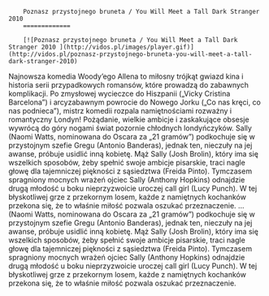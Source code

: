 
        Poznasz przystojnego bruneta / You Will Meet a Tall Dark Stranger 2010 
        =============
        
        [![Poznasz przystojnego bruneta / You Will Meet a Tall Dark Stranger 2010 ](http://vidos.pl/images/player.gif)](http://vidos.pl/poznasz-przystojnego-bruneta-you-will-meet-a-tall-dark-stranger-2010)
        
        
 Najnowsza komedia Woody’ego Allena to miłosny trójkąt gwiazd kina i historia serii przypadkowych romansów, które prowadzą do zabawnych komplikacji. Po zmysłowej wycieczce do Hiszpanii („Vicky Cristina Barcelona”) i arcyzabawnym powrocie do Nowego Jorku („Co nas kręci, co nas podnieca”), mistrz komedii rozpala namiętnościami rozważny i romantyczny Londyn! Pożądanie, wielkie ambicje i zaskakujące obsesje wywrócą do góry nogami świat pozornie chłodnych londyńczyków. Sally (Naomi Watts, nominowana do Oscara za „21 gramów”) podkochuje się w przystojnym szefie Gregu (Antonio Banderas), jednak ten, nieczuły na jej awanse, próbuje usidlić inną kobietę. Mąż Sally (Josh Brolin), który ima się wszelkich sposobów, żeby spełnić swoje ambicje pisarskie, traci nagle głowę dla tajemniczej piękności z sąsiedztwa (Freida Pinto). Tymczasem spragniony mocnych wrażeń ojciec Sally (Anthony Hopkins) odnajdzie drugą młodość u boku nieprzyzwoicie uroczej call girl (Lucy Punch). W tej błyskotliwej grze z przekornym losem, każde z namiętnych kochanków przekona się, że to właśnie miłość pozwala oszukać przeznaczenie.   ... (Naomi Watts, nominowana do Oscara za „21 gramów”) podkochuje się w przystojnym szefie Gregu (Antonio Banderas), jednak ten, nieczuły na jej awanse, próbuje usidlić inną kobietę. Mąż Sally (Josh Brolin), który ima się wszelkich sposobów, żeby spełnić swoje ambicje pisarskie, traci nagle głowę dla tajemniczej piękności z sąsiedztwa (Freida Pinto). Tymczasem spragniony mocnych wrażeń ojciec Sally (Anthony Hopkins) odnajdzie drugą młodość u boku nieprzyzwoicie uroczej call girl (Lucy Punch). W tej błyskotliwej grze z przekornym losem, każde z namiętnych kochanków przekona się, że to właśnie miłość pozwala oszukać przeznaczenie.
    